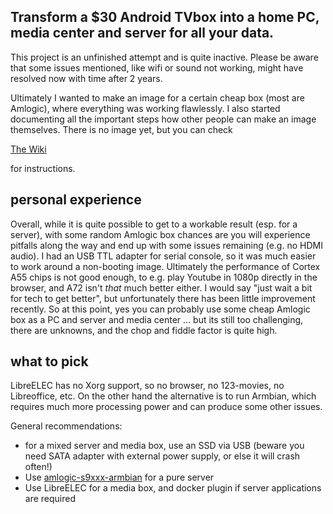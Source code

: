 ## Transform a $30 Android TVbox into a home PC, media center and server for all your data.

This project is an unfinished attempt and is quite inactive. Please be aware that some issues mentioned, like wifi or sound not working, might have resolved now with time after 2 years.

Ultimately I wanted to make an image for a certain cheap box (most are Amlogic), where everything was working flawlessly. I also started documenting all the important steps how other people can make an image themselves.  There is no image yet, but you can check 

[The Wiki](https://github.com/ballerburg9005/android-tvbox-2-linux-pc-and-server/wiki) 

for instructions.

## personal experience

Overall, while it is quite possible to get to a workable result (esp. for a server), with some random Amlogic box chances are you will experience pitfalls along the way and end up with some issues remaining (e.g. no HDMI audio). I had an USB TTL adapter for serial console, so it was much easier to work around a non-booting image. Ultimately the performance of Cortex A55 chips is not good enough, to e.g. play Youtube in 1080p directly in the browser, and A72 isn't *that* much better either. I would say "just wait a bit for tech to get better", but unfortunately there has been little improvement recently. So at this point, yes you can probably use some cheap Amlogic box as a PC and server and media center ... but its still too challenging, there are unknowns, and the chop and fiddle factor is quite high.

## what to pick

LibreELEC has no Xorg support, so no browser, no 123-movies, no Libreoffice, etc. On the other hand the alternative is to run Armbian, which requires much more processing power and can produce some other issues.

General recommendations:

* for a mixed server and media box, use an SSD via USB (beware you need SATA adapter with external power supply, or else it will crash often!)
* Use [amlogic-s9xxx-armbian](https://github.com/ophub/amlogic-s9xxx-armbian) for a pure server
* Use LibreELEC for a media box, and docker plugin if server applications are required
